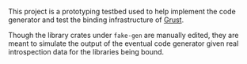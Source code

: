 This project is a prototyping testbed used to help implement
the code generator and test the binding infrastructure of
[Grust](https://github.com/gi-rust/grust).

Though the library crates under `fake-gen` are manually edited,
they are meant to simulate the output of the eventual code generator
given real introspection data for the libraries being bound.
